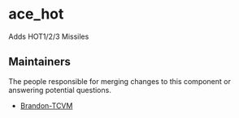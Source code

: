 ace_hot
===================

Adds HOT1/2/3 Missiles


## Maintainers

The people responsible for merging changes to this component or answering potential questions.

- [Brandon-TCVM](https://github.com/TheCandianVendingMachine)

